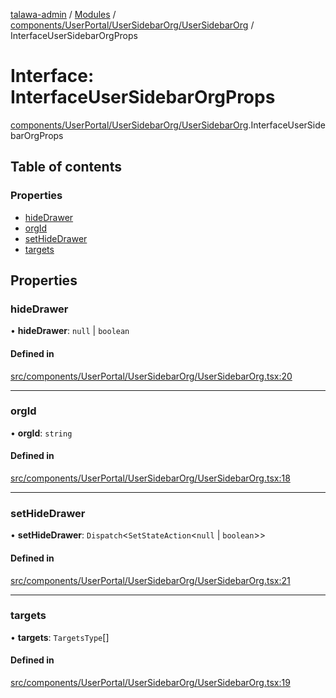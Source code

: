 [talawa-admin](../README.md) / [Modules](../modules.md) / [components/UserPortal/UserSidebarOrg/UserSidebarOrg](../modules/components_UserPortal_UserSidebarOrg_UserSidebarOrg.md) / InterfaceUserSidebarOrgProps

# Interface: InterfaceUserSidebarOrgProps

[components/UserPortal/UserSidebarOrg/UserSidebarOrg](../modules/components_UserPortal_UserSidebarOrg_UserSidebarOrg.md).InterfaceUserSidebarOrgProps

## Table of contents

### Properties

- [hideDrawer](components_UserPortal_UserSidebarOrg_UserSidebarOrg.InterfaceUserSidebarOrgProps.md#hidedrawer)
- [orgId](components_UserPortal_UserSidebarOrg_UserSidebarOrg.InterfaceUserSidebarOrgProps.md#orgid)
- [setHideDrawer](components_UserPortal_UserSidebarOrg_UserSidebarOrg.InterfaceUserSidebarOrgProps.md#sethidedrawer)
- [targets](components_UserPortal_UserSidebarOrg_UserSidebarOrg.InterfaceUserSidebarOrgProps.md#targets)

## Properties

### hideDrawer

• **hideDrawer**: ``null`` \| `boolean`

#### Defined in

[src/components/UserPortal/UserSidebarOrg/UserSidebarOrg.tsx:20](https://github.com/vasujain275/talawa-admin/blob/b5dc326/src/components/UserPortal/UserSidebarOrg/UserSidebarOrg.tsx#L20)

___

### orgId

• **orgId**: `string`

#### Defined in

[src/components/UserPortal/UserSidebarOrg/UserSidebarOrg.tsx:18](https://github.com/vasujain275/talawa-admin/blob/b5dc326/src/components/UserPortal/UserSidebarOrg/UserSidebarOrg.tsx#L18)

___

### setHideDrawer

• **setHideDrawer**: `Dispatch`\<`SetStateAction`\<``null`` \| `boolean`\>\>

#### Defined in

[src/components/UserPortal/UserSidebarOrg/UserSidebarOrg.tsx:21](https://github.com/vasujain275/talawa-admin/blob/b5dc326/src/components/UserPortal/UserSidebarOrg/UserSidebarOrg.tsx#L21)

___

### targets

• **targets**: `TargetsType`[]

#### Defined in

[src/components/UserPortal/UserSidebarOrg/UserSidebarOrg.tsx:19](https://github.com/vasujain275/talawa-admin/blob/b5dc326/src/components/UserPortal/UserSidebarOrg/UserSidebarOrg.tsx#L19)
